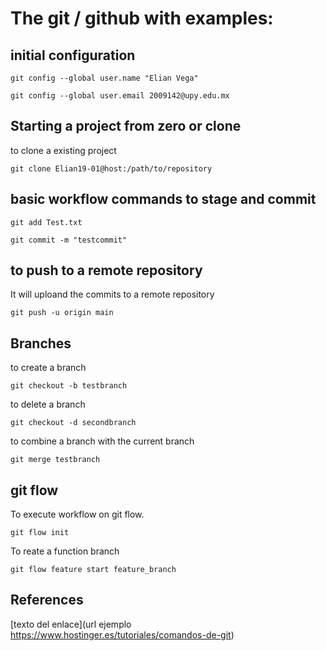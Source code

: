 # The git / github with examples:

## initial configuration

  ```shell
  git config --global user.name "Elian Vega"
  ```
  ```shell
  git config --global user.email 2009142@upy.edu.mx
  ```

## Starting a project from zero or clone
  
  to clone a existing project
  ```shell
  git clone Elian19-01@host:/path/to/repository
  ```
  
## basic workflow commands to stage and commit
  
  ```shell
  git add Test.txt

  git commit -m "testcommit"
  ```
## to push to a remote repository

 It will uploand the commits to a remote repository
 ```shell 
 git push -u origin main
  ```


## Branches

 to create a branch
  ```shell
  git checkout -b testbranch
  ``` 
 to delete a branch
  ```shell
  git checkout -d secondbranch
  ``` 
 to combine a branch with the current branch
  ```shell
  git merge testbranch
  ```

## git flow

To execute workflow on git flow.
  ```shell
  git flow init
  ```

To reate a function branch
  ```shell
  git flow feature start feature_branch    
  ```
## References
 
 [texto del enlace](url ejemplo https://www.hostinger.es/tutoriales/comandos-de-git)

